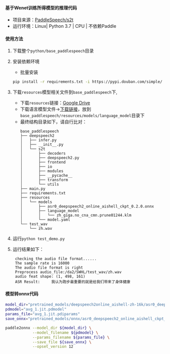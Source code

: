 #### 基于Wenet训练所得模型的推理代码
- 项目来源：[PaddleSpeech/s2t](https://github.com/PaddlePaddle/PaddleSpeech/tree/develop/examples/aishell/asr0)
- 运行环境：Linux| Python 3.7 | CPU | 不依赖Paddle

#### 使用方法
1. 下载整个`python/base_paddlespeech`目录

2. 安装依赖环境
   - 批量安装
    ```bash
    pip install -r requirements.txt -i https://pypi.douban.com/simple/
    ```
3. 下载`resources`模型相关文件到`base_paddlespeech`下,
    - 下载`resources`链接：[Google Drive](https://drive.google.com/file/d/1MWmKxsfCNQyQ5CPlaYxJKnYfIIC5OO5L/view?usp=sharing)
    - 下载语言模型文件→[下载链接](https://deepspeech.bj.bcebos.com/zh_lm/zh_giga.no_cna_cmn.prune01244.klm)，放到`base_paddlespeech/resources/models/language_model`目录下
    - 最终结构目录如下，请自行比对：
        ```text
        base_paddlespeech
        ├── deepspeech2
        │   ├── infer.py
        │   ├── __init__.py
        │   └── s2t
        │       ├── decoders
        │       ├── deepspeech2.py
        │       ├── frontend
        │       ├── io
        │       ├── modules
        │       ├── __pycache__
        │       ├── transform
        │       └── utils
        ├── main.py
        ├── requirements.txt
        ├── resources
        │   └── models
        │       ├── asr0_deepspeech2_online_aishell_ckpt_0.2.0.onnx
        │       ├── language_model
        │       │   └── zh_giga.no_cna_cmn.prune01244.klm
        │       └── model.yaml
        └── test_wav
            └── zh.wav
        ```


4. 运行`python test_demo.py`
5. 运行结果如下：
   ```text
    checking the audio file format......
    The sample rate is 16000
    The audio file format is right
    Preprocess audio_file:/da2/SWHL/test_wav/zh.wav
    audio feat shape: (1, 498, 161)
    ASR Result:     我认为跑步最重要的就是给我们带来了身体健康
   ```

#### 模型转onnx代码
```bash
model_dir="pretrained_models/deepspeech2online_aishell-zh-16k/asr0_deepspeech2_online_aishell_ckpt_0.1.1.model.tar/exp/deepspeech2_online/checkpoints"
pdmodel="avg_1.jit.pdmodel"
params_file="avg_1.jit.pdiparams"
save_onnx="pretrained_models/onnx/asr0_deepspeech2_online_aishell_ckpt_0.1.1.onnx"

paddle2onnx --model_dir ${model_dir} \
            --model_filename ${pdmodel} \
            --params_filename ${params_file} \
            --save_file ${save_onnx} \
            --opset_version 12
```
